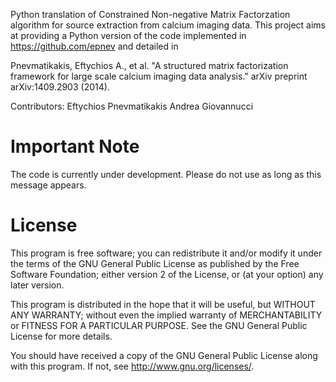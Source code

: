 Python translation of Constrained Non-negative Matrix Factorzation algorithm for source extraction from calcium imaging data.
This project aims at providing a Python version of the code implemented in  https://github.com/epnev and detailed in 

Pnevmatikakis, Eftychios A., et al. "A structured matrix factorization framework for large scale calcium imaging data analysis." arXiv preprint arXiv:1409.2903 (2014).

Contributors:
Eftychios Pnevmatikakis
Andrea Giovannucci

Important Note
==============

The code is currently under development. Please do not use as long as this message appears.

License
=======

This program is free software; you can redistribute it and/or
modify it under the terms of the GNU General Public License
as published by the Free Software Foundation; either version 2
of the License, or (at your option) any later version.

This program is distributed in the hope that it will be useful,
but WITHOUT ANY WARRANTY; without even the implied warranty of
MERCHANTABILITY or FITNESS FOR A PARTICULAR PURPOSE.  See the
GNU General Public License for more details.

You should have received a copy of the GNU General Public License
along with this program.  If not, see <http://www.gnu.org/licenses/>.
